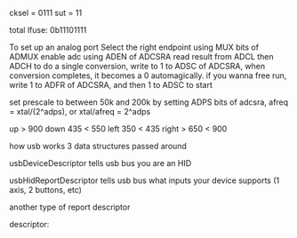 cksel = 0111
sut = 11

total lfuse:
0b11101111

To set up an analog port
Select the right endpoint using MUX bits of ADMUX
enable adc using ADEN of ADCSRA
read result from ADCL then ADCH
to do a single conversion, write to 1 to ADSC of ADCSRA, when conversion completes, it becomes a 0 automagically.
if you wanna free run, write 1 to ADFR of ADCSRA, and then 1 to ADSC to start

set prescale to between 50k and 200k by setting ADPS bits of adcsra, afreq = xtal/(2^adps), or xtal/afreq = 2^adps


up  > 900
down 435 < 550
left 350 < 435
right > 650 < 900



how usb works
3 data structures passed around

usbDeviceDescriptor tells usb bus you are an HID

usbHidReportDescriptor tells usb bus what inputs your device supports (1 axis, 2 buttons, etc)


another type of report descriptor 

descriptor: 

